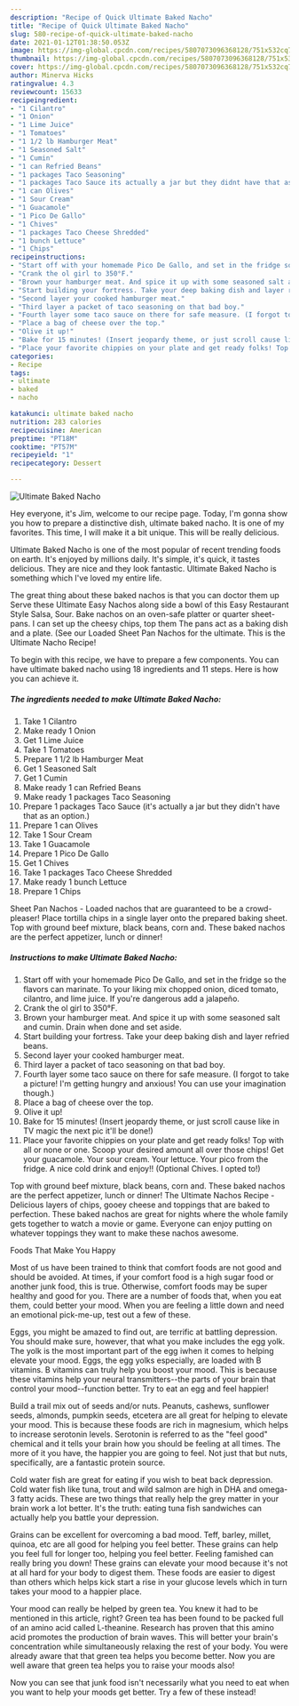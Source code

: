 ```yaml
---
description: "Recipe of Quick Ultimate Baked Nacho"
title: "Recipe of Quick Ultimate Baked Nacho"
slug: 580-recipe-of-quick-ultimate-baked-nacho
date: 2021-01-12T01:38:50.053Z
image: https://img-global.cpcdn.com/recipes/5807073096368128/751x532cq70/ultimate-baked-nacho-recipe-main-photo.jpg
thumbnail: https://img-global.cpcdn.com/recipes/5807073096368128/751x532cq70/ultimate-baked-nacho-recipe-main-photo.jpg
cover: https://img-global.cpcdn.com/recipes/5807073096368128/751x532cq70/ultimate-baked-nacho-recipe-main-photo.jpg
author: Minerva Hicks
ratingvalue: 4.3
reviewcount: 15633
recipeingredient:
- "1 Cilantro"
- "1 Onion"
- "1 Lime Juice"
- "1 Tomatoes"
- "1 1/2 lb Hamburger Meat"
- "1 Seasoned Salt"
- "1 Cumin"
- "1 can Refried Beans"
- "1 packages Taco Seasoning"
- "1 packages Taco Sauce its actually a jar but they didnt have that as an option"
- "1 can Olives"
- "1 Sour Cream"
- "1 Guacamole"
- "1 Pico De Gallo"
- "1 Chives"
- "1 packages Taco Cheese Shredded"
- "1 bunch Lettuce"
- "1 Chips"
recipeinstructions:
- "Start off with your homemade Pico De Gallo, and set in the fridge so the flavors can marinate. To your liking mix chopped onion, diced tomato, cilantro, and lime juice. If you&#39;re dangerous add a jalapeño."
- "Crank the ol girl to 350°F."
- "Brown your hamburger meat. And spice it up with some seasoned salt and cumin. Drain when done and set aside."
- "Start building your fortress. Take your deep baking dish and layer refried beans."
- "Second layer your cooked hamburger meat."
- "Third layer a packet of taco seasoning on that bad boy."
- "Fourth layer some taco sauce on there for safe measure. (I forgot to take a picture! I&#39;m getting hungry and anxious! You can use your imagination though.)"
- "Place a bag of cheese over the top."
- "Olive it up!"
- "Bake for 15 minutes! (Insert jeopardy theme, or just scroll cause like in TV magic the next pic it&#39;ll be done!)"
- "Place your favorite chippies on your plate and get ready folks! Top with all or none or one. Scoop your desired amount all over those chips! Get your guacamole. Your sour cream. Your lettuce. Your pico from the fridge. A nice cold drink and enjoy!! (Optional Chives. I opted to!)"
categories:
- Recipe
tags:
- ultimate
- baked
- nacho

katakunci: ultimate baked nacho 
nutrition: 283 calories
recipecuisine: American
preptime: "PT18M"
cooktime: "PT57M"
recipeyield: "1"
recipecategory: Dessert

---
```



![Ultimate Baked Nacho](https://img-global.cpcdn.com/recipes/5807073096368128/751x532cq70/ultimate-baked-nacho-recipe-main-photo.jpg)

Hey everyone, it's Jim, welcome to our recipe page. Today, I'm gonna show you how to prepare a distinctive dish, ultimate baked nacho. It is one of my favorites. This time, I will make it a bit unique. This will be really delicious.

Ultimate Baked Nacho is one of the most popular of recent trending foods on earth. It's enjoyed by millions daily. It's simple, it's quick, it tastes delicious. They are nice and they look fantastic. Ultimate Baked Nacho is something which I've loved my entire life.

The great thing about these baked nachos is that you can doctor them up Serve these Ultimate Easy Nachos along side a bowl of this Easy Restaurant Style Salsa, Sour. Bake nachos on an oven-safe platter or quarter sheet-pans. I can set up the cheesy chips, top them The pans act as a baking dish and a plate. (See our Loaded Sheet Pan Nachos for the ultimate. This is the Ultimate Nacho Recipe!


To begin with this recipe, we have to prepare a few components. You can have ultimate baked nacho using 18 ingredients and 11 steps. Here is how you can achieve it.

<!--inarticleads1-->

##### The ingredients needed to make Ultimate Baked Nacho:

1. Take 1 Cilantro
1. Make ready 1 Onion
1. Get 1 Lime Juice
1. Take 1 Tomatoes
1. Prepare 1 1/2 lb Hamburger Meat
1. Get 1 Seasoned Salt
1. Get 1 Cumin
1. Make ready 1 can Refried Beans
1. Make ready 1 packages Taco Seasoning
1. Prepare 1 packages Taco Sauce (it&#39;s actually a jar but they didn&#39;t have that as an option.)
1. Prepare 1 can Olives
1. Take 1 Sour Cream
1. Take 1 Guacamole
1. Prepare 1 Pico De Gallo
1. Get 1 Chives
1. Take 1 packages Taco Cheese Shredded
1. Make ready 1 bunch Lettuce
1. Prepare 1 Chips


Sheet Pan Nachos - Loaded nachos that are guaranteed to be a crowd-pleaser! Place tortilla chips in a single layer onto the prepared baking sheet. Top with ground beef mixture, black beans, corn and. These baked nachos are the perfect appetizer, lunch or dinner! 

<!--inarticleads2-->

##### Instructions to make Ultimate Baked Nacho:

1. Start off with your homemade Pico De Gallo, and set in the fridge so the flavors can marinate. To your liking mix chopped onion, diced tomato, cilantro, and lime juice. If you&#39;re dangerous add a jalapeño.
1. Crank the ol girl to 350°F.
1. Brown your hamburger meat. And spice it up with some seasoned salt and cumin. Drain when done and set aside.
1. Start building your fortress. Take your deep baking dish and layer refried beans.
1. Second layer your cooked hamburger meat.
1. Third layer a packet of taco seasoning on that bad boy.
1. Fourth layer some taco sauce on there for safe measure. (I forgot to take a picture! I&#39;m getting hungry and anxious! You can use your imagination though.)
1. Place a bag of cheese over the top.
1. Olive it up!
1. Bake for 15 minutes! (Insert jeopardy theme, or just scroll cause like in TV magic the next pic it&#39;ll be done!)
1. Place your favorite chippies on your plate and get ready folks! Top with all or none or one. Scoop your desired amount all over those chips! Get your guacamole. Your sour cream. Your lettuce. Your pico from the fridge. A nice cold drink and enjoy!! (Optional Chives. I opted to!)


Top with ground beef mixture, black beans, corn and. These baked nachos are the perfect appetizer, lunch or dinner! The Ultimate Nachos Recipe - Delicious layers of chips, gooey cheese and toppings that are baked to perfection. These baked nachos are great for nights where the whole family gets together to watch a movie or game. Everyone can enjoy putting on whatever toppings they want to make these nachos awesome. 

Foods That Make You Happy


Most of us have been trained to think that comfort foods are not good and should be avoided. At times, if your comfort food is a high sugar food or another junk food, this is true. Otherwise, comfort foods may be super healthy and good for you. There are a number of foods that, when you eat them, could better your mood. When you are feeling a little down and need an emotional pick-me-up, test out a few of these.

Eggs, you might be amazed to find out, are terrific at battling depression. You should make sure, however, that what you make includes the egg yolk. The yolk is the most important part of the egg iwhen it comes to helping elevate your mood. Eggs, the egg yolks especially, are loaded with B vitamins. B vitamins can truly help you boost your mood. This is because these vitamins help your neural transmitters--the parts of your brain that control your mood--function better. Try to eat an egg and feel happier!

Build a trail mix out of seeds and/or nuts. Peanuts, cashews, sunflower seeds, almonds, pumpkin seeds, etcetera are all great for helping to elevate your mood. This is because these foods are rich in magnesium, which helps to increase serotonin levels. Serotonin is referred to as the "feel good" chemical and it tells your brain how you should be feeling at all times. The more of it you have, the happier you are going to feel. Not just that but nuts, specifically, are a fantastic protein source.

Cold water fish are great for eating if you wish to beat back depression. Cold water fish like tuna, trout and wild salmon are high in DHA and omega-3 fatty acids. These are two things that really help the grey matter in your brain work a lot better. It's the truth: eating tuna fish sandwiches can actually help you battle your depression. 

Grains can be excellent for overcoming a bad mood. Teff, barley, millet, quinoa, etc are all good for helping you feel better. These grains can help you feel full for longer too, helping you feel better. Feeling famished can really bring you down! These grains can elevate your mood because it's not at all hard for your body to digest them. These foods are easier to digest than others which helps kick start a rise in your glucose levels which in turn takes your mood to a happier place.

Your mood can really be helped by green tea. You knew it had to be mentioned in this article, right? Green tea has been found to be packed full of an amino acid called L-theanine. Research has proven that this amino acid promotes the production of brain waves. This will better your brain's concentration while simultaneously relaxing the rest of your body. You were already aware that that green tea helps you become better. Now you are well aware that green tea helps you to raise your moods also!

Now you can see that junk food isn't necessarily what you need to eat when you want to help your moods get better. Try a few of these instead!

